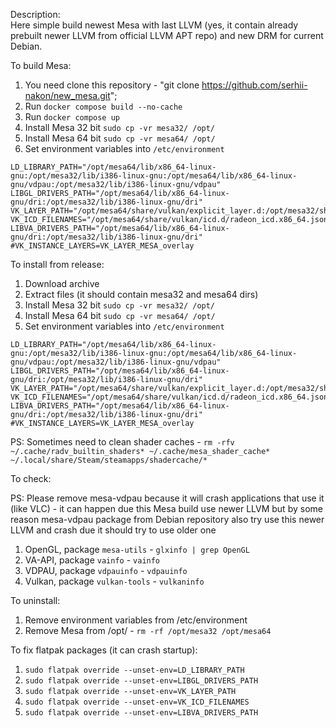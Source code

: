 Description:</br>
Here simple build newest Mesa with last LLVM (yes, it contain already prebuilt newer LLVM from official LLVM APT repo) and new DRM for current Debian.

To build Mesa:
1) You need clone this repository - "git clone https://github.com/serhii-nakon/new_mesa.git";
2) Run `docker compose build --no-cache`
3) Run `docker compose up`
4) Install Mesa 32 bit `sudo cp -vr mesa32/ /opt/`
5) Install Mesa 64 bit `sudo cp -vr mesa64/ /opt/`
6) Set environment variables into `/etc/environment`</br>
```
LD_LIBRARY_PATH="/opt/mesa64/lib/x86_64-linux-gnu:/opt/mesa32/lib/i386-linux-gnu:/opt/mesa64/lib/x86_64-linux-gnu/vdpau:/opt/mesa32/lib/i386-linux-gnu/vdpau"
LIBGL_DRIVERS_PATH="/opt/mesa64/lib/x86_64-linux-gnu/dri:/opt/mesa32/lib/i386-linux-gnu/dri"
VK_LAYER_PATH="/opt/mesa64/share/vulkan/explicit_layer.d:/opt/mesa32/share/vulkan/explicit_layer.d:/usr/share/vulkan/explicit_layer.d"
VK_ICD_FILENAMES="/opt/mesa64/share/vulkan/icd.d/radeon_icd.x86_64.json:/opt/mesa32/share/vulkan/icd.d/radeon_icd.i686.json:/opt/mesa64/share/vulkan/icd.d/lvp_icd.x86_64.json:/opt/mesa32/share/vulkan/icd.d/lvp_icd.i686.json"
LIBVA_DRIVERS_PATH="/opt/mesa64/lib/x86_64-linux-gnu/dri:/opt/mesa32/lib/i386-linux-gnu/dri"
#VK_INSTANCE_LAYERS=VK_LAYER_MESA_overlay
```

To install from release:
1) Download archive
2) Extract files (it should contain mesa32 and mesa64 dirs)
3) Install Mesa 32 bit `sudo cp -vr mesa32/ /opt/`
4) Install Mesa 64 bit `sudo cp -vr mesa64/ /opt/`
5) Set environment variables into `/etc/environment`</br>
```
LD_LIBRARY_PATH="/opt/mesa64/lib/x86_64-linux-gnu:/opt/mesa32/lib/i386-linux-gnu:/opt/mesa64/lib/x86_64-linux-gnu/vdpau:/opt/mesa32/lib/i386-linux-gnu/vdpau"
LIBGL_DRIVERS_PATH="/opt/mesa64/lib/x86_64-linux-gnu/dri:/opt/mesa32/lib/i386-linux-gnu/dri"
VK_LAYER_PATH="/opt/mesa64/share/vulkan/explicit_layer.d:/opt/mesa32/share/vulkan/explicit_layer.d:/usr/share/vulkan/explicit_layer.d"
VK_ICD_FILENAMES="/opt/mesa64/share/vulkan/icd.d/radeon_icd.x86_64.json:/opt/mesa32/share/vulkan/icd.d/radeon_icd.i686.json:/opt/mesa64/share/vulkan/icd.d/lvp_icd.x86_64.json:/opt/mesa32/share/vulkan/icd.d/lvp_icd.i686.json"
LIBVA_DRIVERS_PATH="/opt/mesa64/lib/x86_64-linux-gnu/dri:/opt/mesa32/lib/i386-linux-gnu/dri"
#VK_INSTANCE_LAYERS=VK_LAYER_MESA_overlay
```

PS: Sometimes need to clean shader caches - `rm -rfv  ~/.cache/radv_builtin_shaders* ~/.cache/mesa_shader_cache* ~/.local/share/Steam/steamapps/shadercache/*`

To check:</br>

PS: Please remove mesa-vdpau because it will crash applications that use it (like VLC) - it can happen due this Mesa build use newer LLVM but by some reason mesa-vdpau package from Debian repository also try use this newer LLVM and crash due it should try to use older one

1) OpenGL, package `mesa-utils` - `glxinfo | grep OpenGL`
2) VA-API, package `vainfo` - `vainfo`
3) VDPAU, package `vdpauinfo` - `vdpauinfo`
4) Vulkan, package `vulkan-tools` - `vulkaninfo`

To uninstall:
1) Remove environment variables from /etc/environment
2) Remove Mesa from /opt/ - `rm -rf /opt/mesa32 /opt/mesa64`

To fix flatpak packages (it can crash startup):
1) `sudo flatpak override --unset-env=LD_LIBRARY_PATH`
2) `sudo flatpak override --unset-env=LIBGL_DRIVERS_PATH`
3) `sudo flatpak override --unset-env=VK_LAYER_PATH`
4) `sudo flatpak override --unset-env=VK_ICD_FILENAMES`
5) `sudo flatpak override --unset-env=LIBVA_DRIVERS_PATH`
